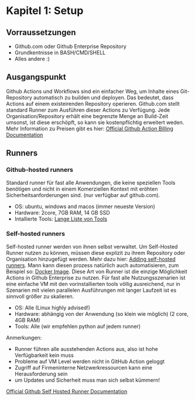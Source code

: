 # Kapitel 1: Setup

## Vorraussetzungen

 - Github.com oder Github Enterprise Repository
 - Grundkentnisse in BASH/CMD/SHELL
 - Alles andere :)

## Ausgangspunkt

Github Actions und Workflows sind ein einfacher Weg, um Inhalte eines Git-Repository automatisch zu builden und deployen. Das bedeutet, dass Actions auf einem existeirenden Repository operieren. Github.com stellt standard Runner zum Ausführen dieser Actions zu Verfügung. Jede Organisation/Repository erhält eine begrenzte Menge an Build-Zeit umsonst, ist diese erschöpft, so kann sie kostenpflichtig erweitert weden. Mehr Information zu Preisen gibt es hier: 
[Official Github Action Billing Documentation](https://docs.github.com/en/billing/managing-billing-for-github-actions/about-billing-for-github-actions)


## Runners

### Github-hosted runners

Standard runner für fast alle Anwendungen, die keine speziellen Tools benötigen und nicht in einem Komerziellen Kontext mit eröhten Sicherheitsanforderungen sind.  (nur verfügbar auf github.com).

 - OS: ubuntu, windows and macos (immer neueste Version)
 - Hardware: 2core, 7GB RAM, 14 GB SSD
 - Intallierte Tools: [Lange Liste von Tools](https://github.com/actions/runner-images#software-and-image-support)


### Self-hosted runners

Self-hosted runner werden von ihnen selbst verwaltet. Um Self-Hosted Runner nutzen zu können, müssen diese explizit zu ihrem Repository oder Organisation hinzugefügt werden. Mehr dazu hier: [Adding self-hosted runners](https://docs.github.com/en/actions/hosting-your-own-runners/adding-self-hosted-runners). Mann kann diesen prozess natürlich auch automatisieren, zum Beispiel so: [Docker Image](https://hub.docker.com/repository/docker/vexx662/github-action-runner-proxy). Diese Art von Runner ist die einzige Möglichkeit Actions in  Github Enterprise zu nutzen. Für fast alle Nutzungsszenarien ist eine einfache VM mit den vorinstallierten tools völlig ausreichend, nur in Szenarien mit vielen parallelen Ausführungen mit langer Laufzeit ist es sinnvoll größer zu skalieren.

 - OS: Alle (Linux highly advised!)
 - Hardware: abhängig von der Anwendung (so klein wie möglich) (2 core, 4GB RAM)
 - Tools: Alle (wir empfehlen python auf jedem runner)

Anmerkungen:
 - Runner führen alle ausstehenden Actions aus, also ist hohe Verfügbarkeit kein muss
 - Probleme auf VM Level werden nicht in GitHub Action geloggt
 - Zugriff auf Firmeninterne Netzwerkressourcen kann eine Herausforderung sein
 - um Updates und Sicherheit muss man sich selbst kümmern!

[Official Github Self Hosted Runner Documentation](https://docs.github.com/en/actions/hosting-your-own-runners/about-self-hosted-runners)

